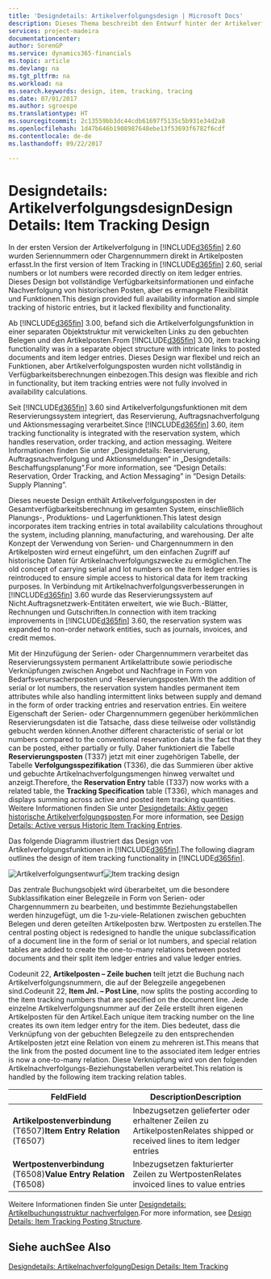 ```yaml
---
title: 'Designdetails: Artikelverfolgungsdesign | Microsoft Docs'
description: Dieses Thema beschreibt den Entwurf hinter der Artikelverfolgung in [!INCLUDE[d365fin](includes/d365fin_md.md)].
services: project-madeira
documentationcenter: 
author: SorenGP
ms.service: dynamics365-financials
ms.topic: article
ms.devlang: na
ms.tgt_pltfrm: na
ms.workload: na
ms.search.keywords: design, item, tracking, tracing
ms.date: 07/01/2017
ms.author: sgroespe
ms.translationtype: HT
ms.sourcegitcommit: 2c13559bb3dc44cdb61697f5135c5b931e34d2a8
ms.openlocfilehash: 1d47b646b1908987648ebe13f53693f6782f6cdf
ms.contentlocale: de-de
ms.lasthandoff: 09/22/2017

---
```

# <a name="design-details-item-tracking-design"></a><span data-ttu-id="38518-103">Designdetails: Artikelverfolgungsdesign</span><span class="sxs-lookup"><span data-stu-id="38518-103">Design Details: Item Tracking Design</span></span>
<span data-ttu-id="38518-104">In der ersten Version der Artikelverfolgung in [!INCLUDE[d365fin](includes/d365fin_md.md)] 2.60 wurden Seriennummern oder Chargennummern direkt in Artikelposten erfasst.</span><span class="sxs-lookup"><span data-stu-id="38518-104">In the first version of Item Tracking in [!INCLUDE[d365fin](includes/d365fin_md.md)] 2.60, serial numbers or lot numbers were recorded directly on item ledger entries.</span></span> <span data-ttu-id="38518-105">Dieses Design bot vollständige Verfügbarkeitsinformationen und einfache Nachverfolgung von historischen Posten, aber es ermangelte Flexibilität und Funktionen.</span><span class="sxs-lookup"><span data-stu-id="38518-105">This design provided full availability information and simple tracking of historic entries, but it lacked flexibility and functionality.</span></span>  

<span data-ttu-id="38518-106">Ab [!INCLUDE[d365fin](includes/d365fin_md.md)] 3.00, befand sich die Artikelverfolgungsfunktion in einer separaten Objektstruktur mit verwickelten Links zu den gebuchten Belegen und den Artikelposten.</span><span class="sxs-lookup"><span data-stu-id="38518-106">From [!INCLUDE[d365fin](includes/d365fin_md.md)] 3.00, item tracking functionality was in a separate object structure with intricate links to posted documents and item ledger entries.</span></span> <span data-ttu-id="38518-107">Dieses Design war flexibel und reich an Funktionen, aber Artikelverfolgungsposten wurden nicht vollständig in Verfügbarkeitsberechnungen einbezogen.</span><span class="sxs-lookup"><span data-stu-id="38518-107">This design was flexible and rich in functionality, but item tracking entries were not fully involved in availability calculations.</span></span>  

<span data-ttu-id="38518-108">Seit [!INCLUDE[d365fin](includes/d365fin_md.md)] 3.60 sind Artikelverfolgungsfunktionen mit dem Reservierungssystem integriert, das Reservierung, Auftragsnachverfolgung und Aktionsmessaging verarbeitet.</span><span class="sxs-lookup"><span data-stu-id="38518-108">Since [!INCLUDE[d365fin](includes/d365fin_md.md)] 3.60, item tracking functionality is integrated with the reservation system, which handles reservation, order tracking, and action messaging.</span></span> <span data-ttu-id="38518-109">Weitere Informationen finden Sie unter „Designdetails: Reservierung, Auftragsnachverfolgung und Aktionsmeldungen“ in „Designdetails: Beschaffungsplanung“.</span><span class="sxs-lookup"><span data-stu-id="38518-109">For more information, see “Design Details: Reservation, Order Tracking, and Action Messaging” in “Design Details: Supply Planning”.</span></span>  

<span data-ttu-id="38518-110">Dieses neueste Design enthält Artikelverfolgungsposten in der Gesamtverfügbarkeitsberechnung im gesamten System, einschließlich Planungs-, Produktions- und Lagerfunktionen.</span><span class="sxs-lookup"><span data-stu-id="38518-110">This latest design incorporates item tracking entries in total availability calculations throughout the system, including planning, manufacturing, and warehousing.</span></span> <span data-ttu-id="38518-111">Der alte Konzept der Verwendung von Serien- und Chargennummern in den Artikelposten wird erneut eingeführt, um den einfachen Zugriff auf historische Daten für Artikelnachverfolgungszwecke zu ermöglichen.</span><span class="sxs-lookup"><span data-stu-id="38518-111">The old concept of carrying serial and lot numbers on the item ledger entries is reintroduced to ensure simple access to historical data for item tracking purposes.</span></span> <span data-ttu-id="38518-112">In Verbindung mit Artikelnachverfolgungsverbesserungen in [!INCLUDE[d365fin](includes/d365fin_md.md)] 3.60 wurde das Reservierungssystem auf Nicht.Auftragsnetzwerk-Entitäten erweitert, wie wie Buch.-Blätter, Rechnungen und Gutschriften.</span><span class="sxs-lookup"><span data-stu-id="38518-112">In connection with item tracking improvements in [!INCLUDE[d365fin](includes/d365fin_md.md)] 3.60, the reservation system was expanded to non-order network entities, such as journals, invoices, and credit memos.</span></span>  

<span data-ttu-id="38518-113">Mit der Hinzufügung der Serien- oder Chargennummern verarbeitet das Reservierungssystem permanent Artikelattribute sowie periodische Verknüpfungen zwischen Angebot und Nachfrage in Form von Bedarfsverursacherposten und -Reservierungsposten.</span><span class="sxs-lookup"><span data-stu-id="38518-113">With the addition of serial or lot numbers, the reservation system handles permanent item attributes while also handling intermittent links between supply and demand in the form of order tracking entries and reservation entries.</span></span> <span data-ttu-id="38518-114">Ein weitere Eigenschaft der Serien- oder Chargennummern gegenüber herkömmlichen Reservierungsdaten ist die Tatsache, dass diese teilweise oder vollständig gebucht werden können.</span><span class="sxs-lookup"><span data-stu-id="38518-114">Another different characteristic of serial or lot numbers compared to the conventional reservation data is the fact that they can be posted, either partially or fully.</span></span> <span data-ttu-id="38518-115">Daher funktioniert die Tabelle **Reservierungsposten** (T337) jetzt mit einer zugehörigen Tabelle, der Tabelle **Verfolgungsspezifikation** (T336), die das Summieren über aktive und gebuchte Artikelnachverfolgungsmengen hinweg verwaltet und anzeigt.</span><span class="sxs-lookup"><span data-stu-id="38518-115">Therefore, the **Reservation Entry** table (T337) now works with a related table, the **Tracking Specification** table (T336), which manages and displays summing across active and posted item tracking quantities.</span></span> <span data-ttu-id="38518-116">Weitere Informationen finden Sie unter [Designdetails: Aktiv gegen historische Artikelverfolgungsposten](design-details-active-versus-historic-item-tracking-entries.md).</span><span class="sxs-lookup"><span data-stu-id="38518-116">For more information, see [Design Details: Active versus Historic Item Tracking Entries](design-details-active-versus-historic-item-tracking-entries.md).</span></span>  

<span data-ttu-id="38518-117">Das folgende Diagramm illustriert das Design von Artikelverfolgungsfunktionen in [!INCLUDE[d365fin](includes/d365fin_md.md)].</span><span class="sxs-lookup"><span data-stu-id="38518-117">The following diagram outlines the design of item tracking functionality in [!INCLUDE[d365fin](includes/d365fin_md.md)].</span></span>  

<span data-ttu-id="38518-118">![Artikelverfolgungsentwurf](media/design_details_item_tracking_design.png "design_details_item_tracking_design")</span><span class="sxs-lookup"><span data-stu-id="38518-118">![Item tracking design](media/design_details_item_tracking_design.png "design_details_item_tracking_design")</span></span>  

<span data-ttu-id="38518-119">Das zentrale Buchungsobjekt wird überarbeitet, um die besondere Subklassifikation einer Belegzeile in Form von Serien- oder Chargennummern zu bearbeiten, und bestimmte Beziehungstabellen werden hinzugefügt, um die 1-zu-viele-Relationen zwischen gebuchten Belegen und deren geteilten Artikelposten bzw. Wertposten zu erstellen.</span><span class="sxs-lookup"><span data-stu-id="38518-119">The central posting object is redesigned to handle the unique subclassification of a document line in the form of serial or lot numbers, and special relation tables are added to create the one-to-many relations between posted documents and their split item ledger entries and value ledger entries.</span></span>  

<span data-ttu-id="38518-120">Codeunit 22, **Artikelposten – Zeile buchen** teilt jetzt die Buchung nach Artikelverfolgungsnummern, die auf der Belegzeile angegebenen sind.</span><span class="sxs-lookup"><span data-stu-id="38518-120">Codeunit 22, **Item Jnl. – Post Line**, now splits the posting according to the item tracking numbers that are specified on the document line.</span></span> <span data-ttu-id="38518-121">Jede einzelne Artikelverfolgungsnummer auf der Zeile erstellt ihren eigenen Artikelposten für den Artikel.</span><span class="sxs-lookup"><span data-stu-id="38518-121">Each unique item tracking number on the line creates its own item ledger entry for the item.</span></span> <span data-ttu-id="38518-122">Dies bedeutet, dass die Verknüpfung von der gebuchten Belegzeile zu den entsprechenden Artikelposten jetzt eine Relation von einem zu mehreren ist.</span><span class="sxs-lookup"><span data-stu-id="38518-122">This means that the link from the posted document line to the associated item ledger entries is now a one-to-many relation.</span></span> <span data-ttu-id="38518-123">Diese Verknüpfung wird von den folgenden Artikelnachverfolgungs-Beziehungstabellen verarbeitet.</span><span class="sxs-lookup"><span data-stu-id="38518-123">This relation is handled by the following item tracking relation tables.</span></span>  

|<span data-ttu-id="38518-124">Feld</span><span class="sxs-lookup"><span data-stu-id="38518-124">Field</span></span>|<span data-ttu-id="38518-125">Description</span><span class="sxs-lookup"><span data-stu-id="38518-125">Description</span></span>|  
|---------------|---------------------------------------|  
|<span data-ttu-id="38518-126">**Artikelpostenverbindung** (T6507)</span><span class="sxs-lookup"><span data-stu-id="38518-126">**Item Entry Relation** (T6507)</span></span>|<span data-ttu-id="38518-127">Inbezugsetzen gelieferter oder erhaltener Zeilen zu Artikelposten</span><span class="sxs-lookup"><span data-stu-id="38518-127">Relates shipped or received lines to item ledger entries</span></span>|  
|<span data-ttu-id="38518-128">**Wertpostenverbindung** (T6508)</span><span class="sxs-lookup"><span data-stu-id="38518-128">**Value Entry Relation** (T6508)</span></span>|<span data-ttu-id="38518-129">Inbezugsetzen fakturierter Zeilen zu Wertposten</span><span class="sxs-lookup"><span data-stu-id="38518-129">Relates invoiced lines to value entries</span></span>|  

<span data-ttu-id="38518-130">Weitere Informationen finden Sie unter [Designdetails: Artikelbuchungsstruktur nachverfolgen](design-details-item-tracking-posting-structure.md).</span><span class="sxs-lookup"><span data-stu-id="38518-130">For more information, see [Design Details: Item Tracking Posting Structure](design-details-item-tracking-posting-structure.md).</span></span>  

## <a name="see-also"></a><span data-ttu-id="38518-131">Siehe auch</span><span class="sxs-lookup"><span data-stu-id="38518-131">See Also</span></span>  
[<span data-ttu-id="38518-132">Designdetails: Artikelnachverfolgung</span><span class="sxs-lookup"><span data-stu-id="38518-132">Design Details: Item Tracking</span></span>](design-details-item-tracking.md)

